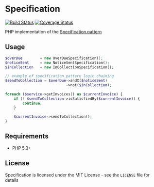 # Specification 
[![Build Status](https://travis-ci.org/rikbruil/specification.svg)](https://travis-ci.org/rikbruil/specification)
[![Coverage Status](https://coveralls.io/repos/rikbruil/specification/badge.svg?branch=master)](https://coveralls.io/r/rikbruil/specification?branch=master)

PHP implementation of the [Specification pattern][specification_pattern]

## Usage

```php
$overDue        = new OverDueSpecification();
$noticeSent     = new NoticeSentSpecification();
$inCollection   = new InCollectionSpecification();
 
// example of specification pattern logic chaining
$sendToCollection = $overDue->andX($noticeSent)
                            ->not($inCollection);
 
foreach ($service->getInvoices() as $currentInvoice) {
    if (! $sendToCollection->isSatisfiedBy($currentInvoice)) {
        continue;
    }
    
    $currentInvoice->sendToCollection();
}
```

## Requirements

- PHP 5.3+

## License

Specification is licensed under the MIT License - see the `LICENSE` file for details

[specification_pattern]: http://en.wikipedia.org/wiki/Specification_pattern
